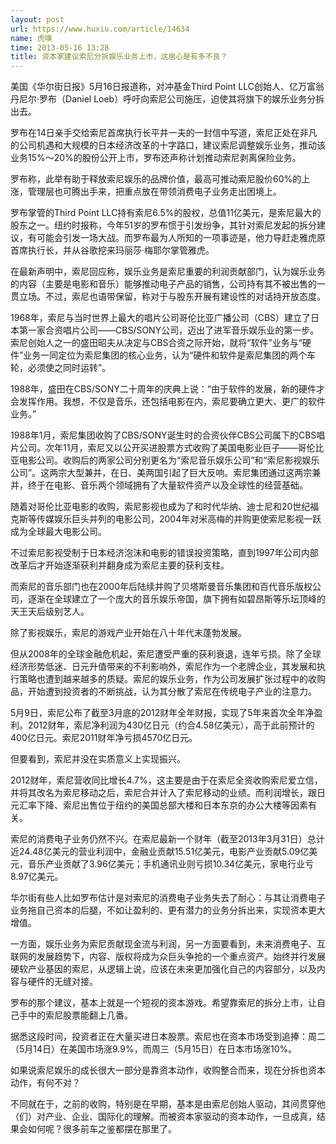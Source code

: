 ```yaml
---
layout: post
url: https://www.huxiu.com/article/14634
name: 虎嗅
time: 2013-05-16 13:28
title: 资本家建议索尼分拆娱乐业务上市，这居心是有多不良？
---
```

美国《华尔街日报》5月16日报道称，对冲基金Third Point LLC创始人、亿万富翁丹尼尔·罗布（Daniel Loeb）呼吁向索尼公司施压，迫使其将旗下的娱乐业务分拆出去。

罗布在14日亲手交给索尼首席执行长平井一夫的一封信中写道，索尼正处在非凡的公司机遇和大规模的日本经济改革的十字路口，建议索尼调整娱乐业务，推动该业务15%～20%的股份公开上市，罗布还声称计划推动索尼剥离保险业务。

罗布称，此举有助于释放索尼娱乐的品牌价值，最高可推动索尼股价60%的上涨，管理层也可腾出手来，把重点放在带领消费电子业务走出困境上。

罗布掌管的Third Point LLC持有索尼6.5%的股权，总值11亿美元，是索尼最大的股东之一。纽约时报称，今年51岁的罗布惯于引发纷争，其针对索尼发起的拆分建议，有可能会引发一场大战。而罗布最为人所知的一项事迹是，他力导赶走雅虎原首席执行长，并从谷歌挖来玛丽莎·梅耶尔掌管雅虎。

在最新声明中，索尼回应称，娱乐业务是索尼重要的利润贡献部门，认为娱乐业务的内容（主要是电影和音乐）能够推动电子产品的销售，公司持有其不被出售的一贯立场。不过，索尼也语带保留，称对于与股东开展有建设性的对话持开放态度。

1968年，索尼与当时世界上最大的唱片公司哥伦比亚广播公司（CBS）建立了日本第一家合资唱片公司——CBS/SONY公司，迈出了进军音乐娱乐业的第一步。索尼创始人之一的盛田昭夫从决定与CBS合资之际开始，就将“软件”业务与“硬件”业务一同定位为索尼集团的核心业务，认为“硬件和软件是索尼集团的两个车轮，必须使之同时运转”。

1988年，盛田在CBS/SONY二十周年的庆典上说：“由于软件的发展，新的硬件才会发挥作用。我想，不仅是音乐，还包括电影在内，索尼要确立更大、更广的软件业务。”

1988年1月，索尼集团收购了CBS/SONY诞生时的合资伙伴CBS公司属下的CBS唱片公司。次年11月，索尼又以公开买进股票方式收购了美国电影业巨子——哥伦比亚电影公司。收购后的两家公司分别更名为“索尼音乐娱乐公司”和“索尼影视娱乐公司”。这两宗大型兼并，在日、美两国引起了巨大反响。索尼集团通过这两宗兼并，终于在电影、音乐两个领域拥有了大量软件资产以及全球性的经营基础。

随着对哥伦比亚电影的收购，索尼影视也成为了和时代华纳、迪士尼和20世纪福克斯等传媒娱乐巨头并列的电影公司，2004年对米高梅的并购更使索尼影视一跃成为全球最大电影公司。

不过索尼影视受制于日本经济泡沫和电影的错误投资策略，直到1997年公司内部改革后才开始逐渐获利并翻身成为索尼主要的获利支柱。

而索尼的音乐部门也在2000年后陆续并购了贝塔斯曼音乐集团和百代音乐版权公司，逐渐在全球建立了一个庞大的音乐娱乐帝国，旗下拥有如碧昂斯等乐坛顶峰的天王天后级别艺人。

除了影视娱乐，索尼的游戏产业开始在八十年代末蓬勃发展。

但从2008年的全球金融危机起，索尼遭受严重的获利衰退，连年亏损。除了全球经济形势低迷、日元升值带来的不利影响外，索尼作为一个老牌企业，其发展和执行策略也遭到越来越多的质疑。索尼的娱乐业务，作为公司发展扩张过程中的收购品，开始遭到投资者的不断挑战，认为其分散了索尼在传统电子产业的注意力。

5月9日，索尼公布了截至3月底的2012财年全年财报，实现了5年来首次全年净盈利。2012财年，索尼净利润为430亿日元（约合4.58亿美元），高于此前预计的400亿日元。索尼2011财年净亏损4570亿日元。

但要看到，索尼并没在实质意义上实现振兴。

2012财年，索尼营收同比增长4.7%，这主要是由于在索尼全资收购索尼爱立信，并将其改名为索尼移动之后，索尼合并计入了索尼移动的业绩。而利润增长，跟日元汇率下降、索尼出售位于纽约的美国总部大楼和日本东京的办公大楼等因素有关。

索尼的消费电子业务仍然不兴。在索尼最新一个财年（截至2013年3月31日）总计近24.48亿美元的营业利润中，金融业贡献15.51亿美元，电影产业贡献5.09亿美元，音乐产业贡献了3.96亿美元；手机通讯业则亏损10.34亿美元，家电行业亏8.97亿美元。

华尔街有些人比如罗布估计是对索尼的消费电子业务失去了耐心：与其让消费电子业务拖自己资本的后腿，不如让盈利的、更有潜力的业务分拆出来，实现资本更大增值。

一方面，娱乐业务为索尼贡献现金流与利润，另一方面要看到，未来消费电子、互联网的发展趋势下，内容、版权将成为众巨头争抢的一个重点资产。始终并行发展硬软产业基因的索尼，从逻辑上说，应该在未来更加强化自己的内容部分，以及内容与硬件的无缝对接。

罗布的那个建议，基本上就是一个短视的资本游戏。希望靠索尼的拆分上市，让自己手中的索尼股票能翻上几番。

据悉这段时间，投资者正在大量买进日本股票。索尼也在资本市场受到追捧：周二（5月14日）在美国市场涨9.9%，而周三（5月15日）在日本市场涨10%。

如果说索尼娱乐的成长很大一部分是靠资本动作，收购整合而来，现在分拆也资本动作，有何不对？

不同就在于，之前的收购，特别是在早期，基本是由索尼创始人驱动，其间贯穿他（们）对产业、企业、国际化的理解。而被资本家驱动的资本动作，一旦成真，结果会如何呢？很多前车之鉴都摆在那里了。

